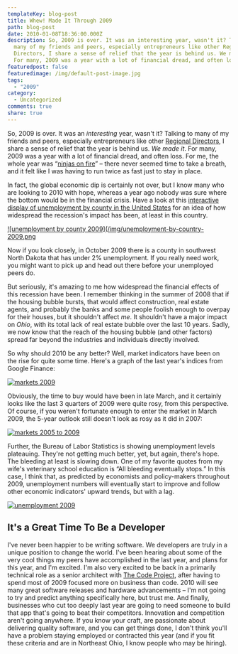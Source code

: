 ```yaml
---
templateKey: blog-post
title: Whew! Made It Through 2009
path: blog-post
date: 2010-01-08T18:36:00.000Z
description: So, 2009 is over. It was an interesting year, wasn't it? Talking to
  many of my friends and peers, especially entrepreneurs like other Regional
  Directors, I share a sense of relief that the year is behind us. We made it.
  For many, 2009 was a year with a lot of financial dread, and often loss.
featuredpost: false
featuredimage: /img/default-post-image.jpg
tags:
  - "2009"
category:
  - Uncategorized
comments: true
share: true
---
```

So, 2009 is over. It was an *interesting* year, wasn't it? Talking to many of my friends and peers, especially entrepreneurs like other [Regional Directors](http://theregion.com/), I share a sense of relief that the year is behind us. *We made it*. For many, 2009 was a year with a lot of financial dread, and often loss. For me, the whole year was “[ninjas on fire](http://www.hanselman.com/blog/ILikeCakeCakemailNinjasOnFireAndOtherAnecdotes.aspx)” – there never seemed time to take a breath, and it felt like I was having to run twice as fast just to stay in place.

In fact, the global economic dip is certainly not over, but I know many who are looking to 2010 with hope, whereas a year ago nobody was sure where the bottom would be in the financial crisis. Have a look at this [interactive display of unemployment by county in the United States](http://cohort11.americanobserver.net/latoyaegwuekwe/multimediafinal.html) for an idea of how widespread the recession's impact has been, at least in this country.

[![unemployment by county 2009](/img/unemployment-by-country-2009.png](http://cohort11.americanobserver.net/latoyaegwuekwe/multimediafinal.html "US Unemployment By County")

Now if you look closely, in October 2009 there is a county in southwest North Dakota that has under 2% unemployment. If you really need work, you might want to pick up and head out there before your unemployed peers do.

But seriously, it's amazing to me how widespread the financial effects of this recession have been. I remember thinking in the summer of 2008 that if the housing bubble bursts, that would affect construction, real estate agents, and probably the banks and some people foolish enough to overpay for their houses, but it shouldn't affect *me*. It shouldn't have a major impact on *Ohio*, with its total lack of real estate bubble over the last 10 years. Sadly, we now know that the reach of the housing bubble (and other factors) spread far beyond the industries and individuals directly involved.

So why should 2010 be any better? Well, market indicators have been on the rise for quite some time. Here's a graph of the last year's indices from Google Finance:

[![markets 2009](/img/markets-2009.png)](http://www.google.com/finance?chdnp=1&chdet=1263067801574&chddm=98141&cmpto=INDEXDJX:.DJI;INDEXSP:.INX;INDEXNASDAQ:.IXIC&cmptdms=0;0;0&q=INDEXDJX:.DJI,INDEXSP:.INX,INDEXNASDAQ:.IXIC&ntsp=0)

Obviously, the time to buy would have been in late March, and it certainly looks like the last 3 quarters of 2009 were quite rosy, from this perspective. Of course, if you weren't fortunate enough to enter the market in March 2009, the 5-year outlook still doesn't look as rosy as it did in 2007:

[![markets 2005 to 2009](/img/markets-2005-2009.png)](http://www.google.com/finance?chdnp=1&chdet=1263067941685&chddm=492269&cmpto=INDEXDJX:.DJI;INDEXSP:.INX;INDEXNASDAQ:.IXIC&cmptdms=0;0;0&q=INDEXDJX:.DJI,INDEXSP:.INX,INDEXNASDAQ:.IXIC&ntsp=0)

Further, the Bureau of Labor Statistics is showing unemployment levels plateauing. They're not getting much better, yet, but again, there's hope. The bleeding at least is slowing down. One of my favorite quotes from my wife's veterinary school education is “All bleeding eventually stops.” In this case, I think that, as predicted by economists and policy-makers throughout 2009, unemployment numbers will eventually start to improve and follow other economic indicators' upward trends, but with a lag.

[![unemployment 2009](/img/unemployment-2009.png)](http://data.bls.gov/PDQ/servlet/SurveyOutputServlet?request_action=wh&graph_name=LN_cpsbref3)

## It's a Great Time To Be a Developer

I've never been happier to be writing software. We developers are truly in a unique position to change the world. I've been hearing about some of the very cool things my peers have accomplished in the last year, and plans for this year, and I'm excited. I'm also very excited to be back in a primarily technical role as a senior architect with [The Code Project](http://codeproject.com/), after having to spend most of 2009 focused more on business than code. 2010 will see many great software releases and hardware advancements – I'm not going to try and predict anything specifically here, but trust me. And finally, businesses who cut too deeply last year are going to need someone to build that app that's going to beat their competitors. Innovation and competition aren't going anywhere. If you know your craft, are passionate about delivering quality software, and you can get things done, I don't think you'll have a problem staying employed or contracted this year (and if you fit these criteria and are in Northeast Ohio, I know people who may be hiring).
